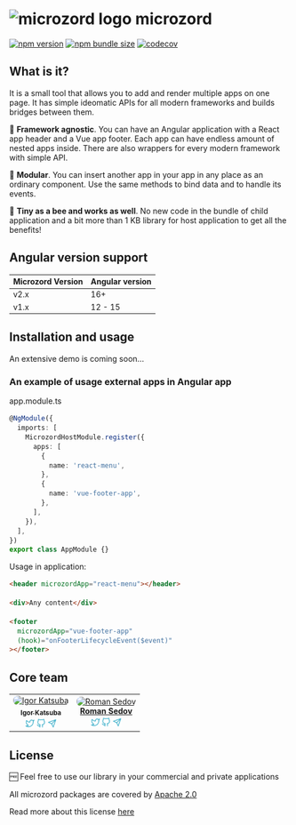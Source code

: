 # <img src="apps/demo/src/assets/images/microzord.png" alt="microzord logo" width="36px"> microzord

[![npm version](https://img.shields.io/npm/v/@microzord/core.svg)](https://npmjs.com/package/@microzord/core)
[![npm bundle size](https://img.shields.io/bundlephobia/minzip/@microzord/core)](https://bundlephobia.com/result?p=@microzord/core)
[![codecov](https://codecov.io/gh/taiga-family/microzord/branch/alpha/graph/badge.svg?token=MPSKF8YX7H)](https://codecov.io/gh/taiga-family/microzord)

## What is it?

It is a small tool that allows you to add and render multiple apps on one page. It has simple ideomatic APIs for all
modern frameworks and builds bridges between them.

🧙 **Framework agnostic**. You can have an Angular application with a React app header and a Vue app footer. Each app
can have endless amount of nested apps inside. There are also wrappers for every modern framework with simple API.

🧩 **Modular**. You can insert another app in your app in any place as an ordinary component. Use the same methods to
bind data and to handle its events.

🐝 **Tiny as a bee and works as well**. No new code in the bundle of child application and a bit more than 1 KB library
for host application to get all the benefits!

## Angular version support

| Microzord Version | Angular version |
| ----------------- | --------------- |
| v2.x              | 16+             |
| v1.x              | 12 - 15         |

## Installation and usage

An extensive demo is coming soon...

### An example of usage external apps in Angular app

app.module.ts

```ts
@NgModule({
  imports: [
    MicrozordHostModule.register({
      apps: [
        {
          name: 'react-menu',
        },
        {
          name: 'vue-footer-app',
        },
      ],
    }),
  ],
})
export class AppModule {}
```

Usage in application:

```html
<header microzordApp="react-menu"></header>

<div>Any content</div>

<footer
  microzordApp="vue-footer-app"
  (hook)="onFooterLifecycleEvent($event)"
></footer>
```

## Core team

<table>
    <tr>
       <td align="center">
            <a href="https://twitter.com/katsuba_igor"
                ><img
                    src="https://github.com/IKatsuba.png?size=100"
                    width="100"
                    style="margin-bottom: -4px; border-radius: 8px;"
                    alt="Igor Katsuba"
                /><br /><sub><b>Igor Katsuba</b></sub></a
            >
            <div style="margin-top: 4px">
                <a
                    href="https://twitter.com/katsuba_igor"
                    title="Twitter"
                    ><img
                        style="width: 16px;"
                        width="16"
                        src="https://raw.githubusercontent.com/MarsiBarsi/readme-icons/main/twitter.svg"
                /></a>
                <a href="https://github.com/IKatsuba" title="Github"
                    ><img
                        width="16"
                        src="https://raw.githubusercontent.com/MarsiBarsi/readme-icons/main/github.svg"
                /></a>
                <a
                    href="https://t.me/Katsuba"
                    title="Telegram"
                    ><img
                        width="16"
                        src="https://raw.githubusercontent.com/MarsiBarsi/readme-icons/main/send.svg"
                /></a>
            </div>
        </td>
        <td align="center">
            <a href="http://marsibarsi.me"
                ><img
                    src="https://github.com/marsibarsi.png?size=100"
                    width="100"
                    style="margin-bottom: -4px; border-radius: 8px;"
                    alt="Roman Sedov"
                /><br /><b>Roman Sedov</b></a
            >
            <div style="margin-top: 4px">
                <a
                    href="https://twitter.com/marsibarsi"
                    title="Twitter"
                    ><img
                        width="16"
                        src="https://raw.githubusercontent.com/MarsiBarsi/readme-icons/main/twitter.svg"
                /></a>
                <a
                    href="https://github.com/marsibarsi"
                    title="GitHub"
                    ><img
                        width="16"
                        src="https://raw.githubusercontent.com/MarsiBarsi/readme-icons/main/github.svg"
                /></a>
                <a
                    href="https://t.me/marsibarsi"
                    title="Telegram"
                    ><img
                        width="16"
                        src="https://raw.githubusercontent.com/MarsiBarsi/readme-icons/main/send.svg"
                /></a>
            </div>
        </td>
    </tr>

</table>

## License

🆓 Feel free to use our library in your commercial and private applications

All microzord packages are covered by [Apache 2.0](/LICENSE)

Read more about this license [here](https://choosealicense.com/licenses/apache-2.0/)
